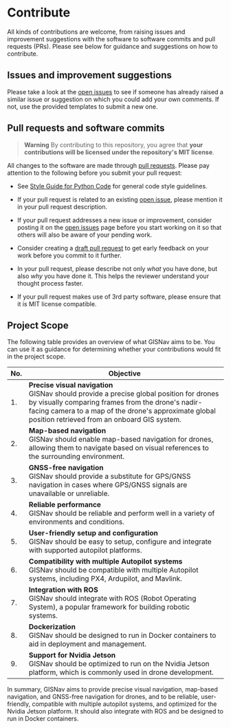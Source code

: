 # Contribute

All kinds of contributions are welcome, from raising issues and improvement suggestions with the software to software
commits and pull requests (PRs). Please see below for guidance and suggestions on how to contribute.

## Issues and improvement suggestions

Please take a look at the [open issues][1] to see if someone has already raised a similar issue or suggestion on which
you could add your own comments. If not, use the provided templates to submit a new one.

[1]: https://github.com/hmakelin/gisnav/issues

## Pull requests and software commits

> **Warning**
> By contributing to this repository, you agree that **your contributions will be licensed under the repository's MIT
> license**.

All changes to the software are made through [pull requests][2]. Please pay attention to the following before you
submit your pull request:

* See [Style Guide for Python Code][4] for general code style guidelines.

* If your pull request is related to an existing [open issue][1], please mention it in your pull request description.

* If your pull request addresses a new issue or improvement, consider posting it on the [open issues][1] page before
  you start working on it so that others will also be aware of your pending work.

* Consider creating a [draft pull request][5] to get early feedback on your work before you commit to it further.

* In your pull request, please describe not only *what* you have done, but also *why* you have done it. This helps the
  reviewer understand your thought process faster.

* If your pull request makes use of 3rd party software, please ensure that it is MIT license compatible.

[2]: https://docs.github.com/en/pull-requests

[3]: https://www.conventionalcommits.org/

[4]: https://peps.python.org/pep-0008/

[5]: https://docs.github.com/en/pull-requests/collaborating-with-pull-requests/proposing-changes-to-your-work-with-pull-requests/about-pull-requests#draft-pull-requests

## Project Scope

The following table provides an overview of what GISNav aims to be. You can use it as guidance for determining whether your contributions would fit in the project scope.

| No. | Objective |
| --- | --- |
| 1. | **Precise visual navigation** <br> GISNav should provide a precise global position for drones by visually comparing frames from the drone's nadir-facing camera to a map of the drone's approximate global position retrieved from an onboard GIS system. |
| 2. | **Map-based navigation** <br> GISNav should enable map-based navigation for drones, allowing them to navigate based on visual references to the surrounding environment. |
| 3. | **GNSS-free navigation** <br> GISNav should provide a substitute for GPS/GNSS navigation in cases where GPS/GNSS signals are unavailable or unreliable. |
| 4. | **Reliable performance** <br> GISNav should be reliable and perform well in a variety of environments and conditions. |
| 5. | **User-friendly setup and configuration** <br> GISNav should be easy to setup, configure and integrate with supported autopilot platforms. |
| 6. | **Compatibility with multiple Autopilot systems** <br> GISNav should be compatible with multiple Autopilot systems, including PX4, Ardupilot, and Mavlink. |
| 7. | **Integration with ROS** <br> GISNav should integrate with ROS (Robot Operating System), a popular framework for building robotic systems. |
| 8. | **Dockerization** <br> GISNav should be designed to run in Docker containers to aid in deployment and management. |
| 9. | **Support for Nvidia Jetson** <br> GISNav should be optimized to run on the Nvidia Jetson platform, which is commonly used in drone development. |

In summary, GISNav aims to provide precise visual navigation, map-based navigation, and GNSS-free navigation for drones, and to be reliable, user-friendly, compatible with multiple autopilot systems, and optimized for the Nvidia Jetson platform. It should also integrate with ROS and be designed to run in Docker containers.
